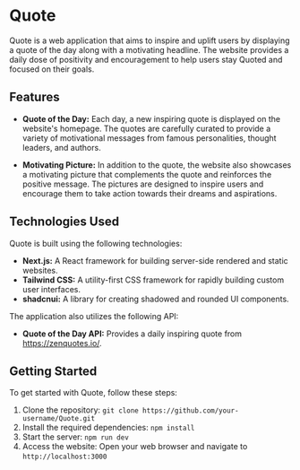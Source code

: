 # Quote

Quote is a web application that aims to inspire and uplift users by displaying a quote of the day along with a motivating headline. The website provides a daily dose of positivity and encouragement to help users stay Quoted and focused on their goals.

## Features

- **Quote of the Day:** Each day, a new inspiring quote is displayed on the website's homepage. The quotes are carefully curated to provide a variety of motivational messages from famous personalities, thought leaders, and authors.

- **Motivating Picture:** In addition to the quote, the website also showcases a motivating picture that complements the quote and reinforces the positive message. The pictures are designed to inspire users and encourage them to take action towards their dreams and aspirations.

## Technologies Used

Quote is built using the following technologies:

- **Next.js:** A React framework for building server-side rendered and static websites.
- **Tailwind CSS:** A utility-first CSS framework for rapidly building custom user interfaces.
- **shadcnui:** A library for creating shadowed and rounded UI components.

The application also utilizes the following API:

- **Quote of the Day API:** Provides a daily inspiring quote from https://zenquotes.io/.

## Getting Started

To get started with Quote, follow these steps:

1. Clone the repository: `git clone https://github.com/your-username/Quote.git`
2. Install the required dependencies: `npm install`
4. Start the server: `npm run dev`
5. Access the website: Open your web browser and navigate to `http://localhost:3000`

